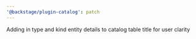 ```yaml
---
'@backstage/plugin-catalog': patch
---
```


Adding in type and kind entity details to catalog table title for user clarity
